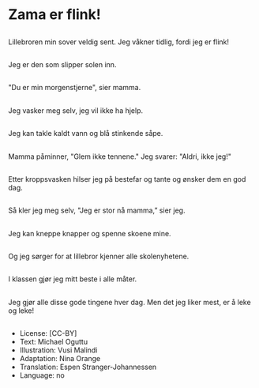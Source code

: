 # Zama er flink!

##
Lillebroren min sover veldig sent.
Jeg våkner tidlig, fordi jeg er flink!

##
Jeg er den som slipper solen inn.

##
"Du er min morgenstjerne", sier mamma.

##
Jeg vasker meg selv, jeg vil ikke ha hjelp.

##
Jeg kan takle kaldt vann og blå stinkende såpe.

##
Mamma påminner, "Glem ikke tennene."
Jeg svarer: "Aldri, ikke jeg!"

##
Etter kroppsvasken hilser jeg på bestefar og tante og ønsker dem en god dag.

##
Så kler jeg meg selv, "Jeg er stor nå mamma,” sier jeg.

##
Jeg kan kneppe knapper og spenne skoene mine.

##
Og jeg sørger for at lillebror kjenner alle skolenyhetene.

##
I klassen gjør jeg mitt beste i alle måter.

##
Jeg gjør alle disse gode tingene hver dag.
Men det jeg liker mest, er å leke og leke!

##
* License: [CC-BY]
* Text: Michael Oguttu
* Illustration: Vusi Malindi
* Adaptation: Nina Orange
* Translation: Espen Stranger-Johannessen
* Language: no
